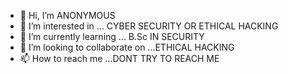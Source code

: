 - 👋 Hi, I’m ANONYMOUS
- 👀 I’m interested in ... CYBER SECURITY OR ETHICAL HACKING
- 🌱 I’m currently learning ... B.Sc IN SECURITY
- 💞️ I’m looking to collaborate on ...ETHICAL HACKING
- 📫 How to reach me ...DONT TRY TO REACH ME

<!---
Rishi0709/Rishi0709 is a ✨ special ✨ repository because its `README.md` (this file) appears on your GitHub profile.
You can click the Preview link to take a look at your changes.
--->
